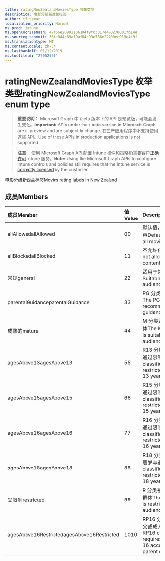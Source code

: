 ```yaml
---
title: ratingNewZealandMoviesType 枚举类型
description: 电影分级新西兰标签
author: tfitzmac
localization_priority: Normal
ms.prod: intune
ms.openlocfilehash: 47f66e28992136104f9fc3317e470278001fb14e
ms.sourcegitcommit: 36be044c89a19af84c93e586e22200ec919e4c9f
ms.translationtype: MT
ms.contentlocale: zh-CN
ms.lasthandoff: 01/12/2019
ms.locfileid: "27952550"
---
```

# <a name="ratingnewzealandmoviestype-enum-type"></a><span data-ttu-id="1a266-103">ratingNewZealandMoviesType 枚举类型</span><span class="sxs-lookup"><span data-stu-id="1a266-103">ratingNewZealandMoviesType enum type</span></span>

> <span data-ttu-id="1a266-104">**重要说明：** Microsoft Graph 中 /beta 版本下的 API 是预览版，可能会发生变化。</span><span class="sxs-lookup"><span data-stu-id="1a266-104">**Important:** APIs under the / beta version in Microsoft Graph are in preview and are subject to change.</span></span> <span data-ttu-id="1a266-105">在生产应用程序中不支持使用这些 API。</span><span class="sxs-lookup"><span data-stu-id="1a266-105">Use of these APIs in production applications is not supported.</span></span>

> <span data-ttu-id="1a266-106">**注意：** 使用 Microsoft Graph API 配置 Intune 控件和策略仍需要客户[正确许可](https://go.microsoft.com/fwlink/?linkid=839381) Intune 服务。</span><span class="sxs-lookup"><span data-stu-id="1a266-106">**Note:** Using the Microsoft Graph APIs to configure Intune controls and policies still requires that the Intune service is [correctly licensed](https://go.microsoft.com/fwlink/?linkid=839381) by the customer.</span></span>

<span data-ttu-id="1a266-107">电影分级新西兰标签</span><span class="sxs-lookup"><span data-stu-id="1a266-107">Movies rating labels in New Zealand</span></span>
## <a name="members"></a><span data-ttu-id="1a266-108">成员</span><span class="sxs-lookup"><span data-stu-id="1a266-108">Members</span></span>
|<span data-ttu-id="1a266-109">成员</span><span class="sxs-lookup"><span data-stu-id="1a266-109">Member</span></span>|<span data-ttu-id="1a266-110">值</span><span class="sxs-lookup"><span data-stu-id="1a266-110">Value</span></span>|<span data-ttu-id="1a266-111">Description</span><span class="sxs-lookup"><span data-stu-id="1a266-111">Description</span></span>|
|:---|:---|:---|
|<span data-ttu-id="1a266-112">allAllowed</span><span class="sxs-lookup"><span data-stu-id="1a266-112">allAllowed</span></span>|<span data-ttu-id="1a266-113">0</span><span class="sxs-lookup"><span data-stu-id="1a266-113">0</span></span>|<span data-ttu-id="1a266-114">默认值，允许所有电影内容</span><span class="sxs-lookup"><span data-stu-id="1a266-114">Default value, allow all movies content</span></span>|
|<span data-ttu-id="1a266-115">allBlocked</span><span class="sxs-lookup"><span data-stu-id="1a266-115">allBlocked</span></span>|<span data-ttu-id="1a266-116">1</span><span class="sxs-lookup"><span data-stu-id="1a266-116">1</span></span>|<span data-ttu-id="1a266-117">不允许任何电影内容</span><span class="sxs-lookup"><span data-stu-id="1a266-117">Do not allow any movies content</span></span>|
|<span data-ttu-id="1a266-118">常规</span><span class="sxs-lookup"><span data-stu-id="1a266-118">general</span></span>|<span data-ttu-id="1a266-119">2</span><span class="sxs-lookup"><span data-stu-id="1a266-119">2</span></span>|<span data-ttu-id="1a266-120">适用于常规访问群体</span><span class="sxs-lookup"><span data-stu-id="1a266-120">Suitable for general audience</span></span>|
|<span data-ttu-id="1a266-121">parentalGuidance</span><span class="sxs-lookup"><span data-stu-id="1a266-121">parentalGuidance</span></span>|<span data-ttu-id="1a266-122">3</span><span class="sxs-lookup"><span data-stu-id="1a266-122">3</span></span>|<span data-ttu-id="1a266-123">PG 分类建议家长的指南</span><span class="sxs-lookup"><span data-stu-id="1a266-123">The PG classification recommends parental guidance</span></span>|
|<span data-ttu-id="1a266-124">成熟的</span><span class="sxs-lookup"><span data-stu-id="1a266-124">mature</span></span>|<span data-ttu-id="1a266-125">4</span><span class="sxs-lookup"><span data-stu-id="1a266-125">4</span></span>|<span data-ttu-id="1a266-126">M 分类适合成熟的访问群体</span><span class="sxs-lookup"><span data-stu-id="1a266-126">The M classification is suitable for mature audience</span></span>|
|<span data-ttu-id="1a266-127">agesAbove13</span><span class="sxs-lookup"><span data-stu-id="1a266-127">agesAbove13</span></span>|<span data-ttu-id="1a266-128">5</span><span class="sxs-lookup"><span data-stu-id="1a266-128">5</span></span>|<span data-ttu-id="1a266-129">R13 分类是人员 13 年和通过限制</span><span class="sxs-lookup"><span data-stu-id="1a266-129">The R13 classification is restricted to persons 13 years and over</span></span>|
|<span data-ttu-id="1a266-130">agesAbove15</span><span class="sxs-lookup"><span data-stu-id="1a266-130">agesAbove15</span></span>|<span data-ttu-id="1a266-131">6</span><span class="sxs-lookup"><span data-stu-id="1a266-131">6</span></span>|<span data-ttu-id="1a266-132">R15 分类是人员 15 年和通过限制</span><span class="sxs-lookup"><span data-stu-id="1a266-132">The R15 classification is restricted to persons 15 years and over</span></span>|
|<span data-ttu-id="1a266-133">agesAbove16</span><span class="sxs-lookup"><span data-stu-id="1a266-133">agesAbove16</span></span>|<span data-ttu-id="1a266-134">7</span><span class="sxs-lookup"><span data-stu-id="1a266-134">7</span></span>|<span data-ttu-id="1a266-135">R16 分类是人员 16 年和通过限制</span><span class="sxs-lookup"><span data-stu-id="1a266-135">The R16 classification is restricted to persons 16 years and over</span></span>|
|<span data-ttu-id="1a266-136">agesAbove18</span><span class="sxs-lookup"><span data-stu-id="1a266-136">agesAbove18</span></span>|<span data-ttu-id="1a266-137">8</span><span class="sxs-lookup"><span data-stu-id="1a266-137">8</span></span>|<span data-ttu-id="1a266-138">R18 分类是人员年满 18 周岁与通过限制</span><span class="sxs-lookup"><span data-stu-id="1a266-138">The R18 classification is restricted to persons 18 years and over</span></span>|
|<span data-ttu-id="1a266-139">受限制</span><span class="sxs-lookup"><span data-stu-id="1a266-139">restricted</span></span>|<span data-ttu-id="1a266-140">9</span><span class="sxs-lookup"><span data-stu-id="1a266-140">9</span></span>|<span data-ttu-id="1a266-141">R 分类被限制为特定访问群体</span><span class="sxs-lookup"><span data-stu-id="1a266-141">The R classification is restricted to a certain audience</span></span>|
|<span data-ttu-id="1a266-142">agesAbove16Restricted</span><span class="sxs-lookup"><span data-stu-id="1a266-142">agesAbove16Restricted</span></span>|<span data-ttu-id="1a266-143">10</span><span class="sxs-lookup"><span data-stu-id="1a266-143">10</span></span>|<span data-ttu-id="1a266-144">RP16 分类需要查看在由父或成人附带的 16</span><span class="sxs-lookup"><span data-stu-id="1a266-144">The RP16 classification requires viewers under 16 accompanied by a parent or an adult</span></span>|





